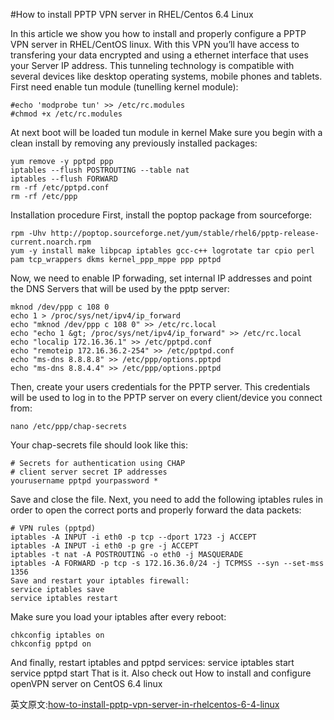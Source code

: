 #How to install PPTP VPN server in RHEL/Centos 6.4 Linux

In this article we show you how to install and properly configure a PPTP VPN server in RHEL/CentOS linux. With this VPN you’ll have access to transfering your data encrypted and using a ethernet interface that uses your Server IP address. This tunneling technology is compatible with several devices like desktop operating systems, mobile phones and tablets.
First need enable tun module (tunelling kernel module):

```Shell
#echo 'modprobe tun' >> /etc/rc.modules
#chmod +x /etc/rc.modules
```

At next boot will be loaded tun module in kernel
Make sure you begin with a clean install by removing any previously installed packages:
```Shell
yum remove -y pptpd ppp
iptables --flush POSTROUTING --table nat
iptables --flush FORWARD
rm -rf /etc/pptpd.conf
rm -rf /etc/ppp
```
Installation procedure
First, install the poptop package from sourceforge:
```Shell
rpm -Uhv http://poptop.sourceforge.net/yum/stable/rhel6/pptp-release-current.noarch.rpm
yum -y install make libpcap iptables gcc-c++ logrotate tar cpio perl pam tcp_wrappers dkms kernel_ppp_mppe ppp pptpd
```

Now, we need to enable IP forwading, set internal IP addresses and point the DNS Servers that will be used by the pptp server:
```Shell
mknod /dev/ppp c 108 0
echo 1 > /proc/sys/net/ipv4/ip_forward
echo "mknod /dev/ppp c 108 0" >> /etc/rc.local
echo "echo 1 &gt; /proc/sys/net/ipv4/ip_forward" >> /etc/rc.local
echo "localip 172.16.36.1" >> /etc/pptpd.conf
echo "remoteip 172.16.36.2-254" >> /etc/pptpd.conf
echo "ms-dns 8.8.8.8" >> /etc/ppp/options.pptpd
echo "ms-dns 8.8.4.4" >> /etc/ppp/options.pptpd
```

Then, create your users credentials for the PPTP server. This credentials will be used to log in to the PPTP server on every client/device you connect from:

```Shell
nano /etc/ppp/chap-secrets
```

Your chap-secrets file should look like this:
```Shell
# Secrets for authentication using CHAP
# client server secret IP addresses
yourusername pptpd yourpassword *
```
Save and close the file.
Next, you need to add the following iptables rules in order to open the correct ports and properly forward the data packets:

```Shell
# VPN rules (pptpd)
iptables -A INPUT -i eth0 -p tcp --dport 1723 -j ACCEPT
iptables -A INPUT -i eth0 -p gre -j ACCEPT
iptables -t nat -A POSTROUTING -o eth0 -j MASQUERADE
iptables -A FORWARD -p tcp -s 172.16.36.0/24 -j TCPMSS --syn --set-mss 1356
Save and restart your iptables firewall:
service iptables save
service iptables restart
```

Make sure you load your iptables after every reboot:
```Shell
chkconfig iptables on
chkconfig pptpd on
```
And finally, restart iptables and pptpd services:
service iptables start
service pptpd start
That is it.
Also check out How to install and configure openVPN server on CentOS 6.4 linux

英文原文:[how-to-install-pptp-vpn-server-in-rhelcentos-6-4-linux](http://lintut.com/how-to-install-pptp-vpn-server-in-rhelcentos-6-4-linux/)
